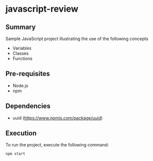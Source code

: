# javascript-review

## Summary
Sample JavaScript project illustrating the use of the following concepts
- Variables
- Classes
- Functions

## Pre-requisites
- Node.js
- npm

## Dependencies
- uuid (https://www.npmjs.com/package/uuid)
## Execution
To run the project, execute the following command:
```bash
npm start
```
